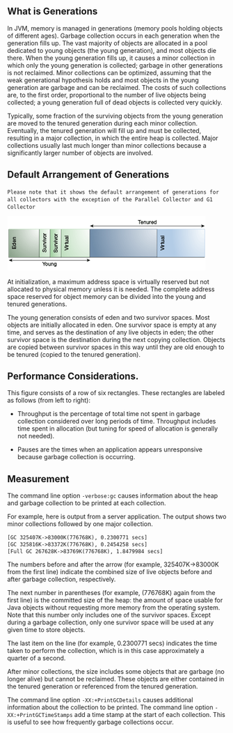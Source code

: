 ## What is Generations 
In JVM, memory is managed in generations (memory pools holding objects of different ages). 
Garbage collection occurs in each generation when the generation fills up.
The vast majority of objects are allocated in a pool dedicated to young objects (the young generation), and most objects die there. 
When the young generation fills up, it causes a minor collection in which only the young generation is collected; 
garbage in other generations is not reclaimed. Minor collections can be optimized, 
assuming that the weak generational hypothesis holds and most objects in the young generation are garbage and can be reclaimed. 
The costs of such collections are, to the first order, proportional to the number of live objects being collected; 
a young generation full of dead objects is collected very quickly.

Typically, some fraction of the surviving objects from the young generation are moved to the tenured generation during each minor collection. 
Eventually, the tenured generation will fill up and must be collected, resulting in a major collection, in which the entire heap is collected. 
Major collections usually last much longer than minor collections because a significantly larger number of objects are involved.

## Default Arrangement of Generations
`Please note that it shows the default arrangement of generations for all collectors with the exception of the Parallel Collector and G1 Collector`

![Default arrangement of generations](./arrangement_of_generations.png)

At initialization, a maximum address space is virtually reserved but not allocated to physical memory unless it is needed. 
The complete address space reserved for object memory can be divided into the young and tenured generations.

The young generation consists of eden and two survivor spaces. Most objects are initially allocated in eden. 
One survivor space is empty at any time, and serves as the destination of any live objects in eden; 
the other survivor space is the destination during the next copying collection. 
Objects are copied between survivor spaces in this way until they are old enough to be tenured (copied to the tenured generation).

## Performance Considerations.
This figure consists of a row of six rectangles. These rectangles are labeled as follows (from left to right):

- Throughput is the percentage of total time not spent in garbage collection considered over long periods of time. 
Throughput includes time spent in allocation (but tuning for speed of allocation is generally not needed).

- Pauses are the times when an application appears unresponsive because garbage collection is occurring.
  
## Measurement

The command line option `-verbose:gc` causes information about the heap and garbage collection to be printed at each collection.

For example, here is output from a server application. The output shows two minor collections followed by one major collection. 
```
[GC 325407K->83000K(776768K), 0.2300771 secs]
[GC 325816K->83372K(776768K), 0.2454258 secs]
[Full GC 267628K->83769K(776768K), 1.8479984 secs]
``` 

The numbers before and after the arrow (for example, 325407K->83000K from the first line) indicate the combined size of live objects
before and after garbage collection, respectively.
 
The next number in parentheses (for example, (776768K) again from the first line) is the committed size of the heap: 
the amount of space usable for Java objects without requesting more memory from the operating system. 
Note that this number only includes one of the survivor spaces. Except during a garbage collection, 
only one survivor space will be used at any given time to store objects.

The last item on the line (for example, 0.2300771 secs) indicates the time taken to perform the collection, 
which is in this case approximately a quarter of a second.

After minor collections, the size includes some objects that are garbage (no longer alive) but cannot be reclaimed. 
These objects are either contained in the tenured generation or referenced from the tenured generation.

The command line option `-XX:+PrintGCDetails` causes additional information about the collection to be printed.
The command line option `-XX:+PrintGCTimeStamps` add a time stamp at the start of each collection. 
This is useful to see how frequently garbage collections occur.




